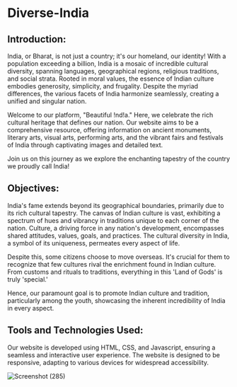 # Diverse-India

## Introduction:
India, or Bharat, is not just a country; it's our homeland, our identity! With a population exceeding a billion, India is a mosaic of incredible cultural diversity, spanning languages, geographical regions, religious traditions, and social strata. Rooted in moral values, the essence of Indian culture embodies generosity, simplicity, and frugality. Despite the myriad differences, the various facets of India harmonize seamlessly, creating a unified and singular nation.

Welcome to our platform, "Beautiful !nd!a." Here, we celebrate the rich cultural heritage that defines our nation. Our website aims to be a comprehensive resource, offering information on ancient monuments, literary arts, visual arts, performing arts, and the vibrant fairs and festivals of India through captivating images and detailed text.

Join us on this journey as we explore the enchanting tapestry of the country we proudly call India!

## Objectives:
India's fame extends beyond its geographical boundaries, primarily due to its rich cultural tapestry. The canvas of Indian culture is vast, exhibiting a spectrum of hues and vibrancy in traditions unique to each corner of the nation. Culture, a driving force in any nation's development, encompasses shared attitudes, values, goals, and practices. The cultural diversity in India, a symbol of its uniqueness, permeates every aspect of life.

Despite this, some citizens choose to move overseas. It's crucial for them to recognize that few cultures rival the enrichment found in Indian culture. From customs and rituals to traditions, everything in this 'Land of Gods' is truly 'special.'

Hence, our paramount goal is to promote Indian culture and tradition, particularly among the youth, showcasing the inherent incredibility of India in every aspect.

## Tools and Technologies Used:
Our website is developed using HTML, CSS, and Javascript, ensuring a seamless and interactive user experience. The website is designed to be responsive, adapting to various devices for widespread accessibility.

![Screenshot (285)](https://github.com/KrishitaGarg/Diverse-India/assets/140257037/7438626b-4716-433a-9577-ab842f5c17b3)
